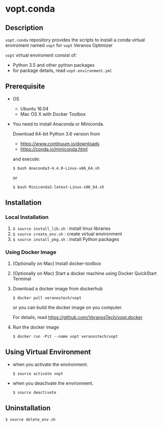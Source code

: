 # vopt.conda

## Description

`vopt.conda` repository provides the scripts to install
a conda virtual enviroment named `vopt` for `vopt` Veranos Optimizer 

`vopt` virtual enviroment consist of:

* Python 3.5 and other python packages
* for package details, read `vopt-environment.yml`


## Prerequisite

* OS

  * Ubuntu 16.04
  * Mac OS X with Docker Toolbox

* You need to install Anaconda or Miniconda. 

  Download 64-bit Python 3.6 version from
    * https://www.continuum.io/downloads
    * https://conda.io/miniconda.html

  and execute:
  ```
  $ bash Anaconda3-4.4.0-Linux-x86_64.sh
  ```
  or
  ```
  $ bash Miniconda3-latest-Linux-x86_64.sh
  ```


## Installation

### Local Installation

1. `$ source install_lib.sh` : install linux libraries
1. `$ source create_env.sh` : create virtual environment
1. `$ source install_pkg.sh` : install Python packages


### Using Docker Image

1. (Optionally on Mac) Install docker-toolbox
1. (Optionally on Mac) Start a docker machine using Docker QuickStart Terminal
1. Download a docker image from dockerhub
   ```
   $ docker pull veranostech/vopt
   ``` 
   
   or you can build the docker image on you computer.
   
   For details, read https://github.com/VeranosTech/vopt.docker
 
1. Run the docker image
   ``` 
   $ docker run -Pit --name vopt veranostech/vopt
   ```    

## Using Virtual Environment

* when you activate the environment.
  ```
  $ source activate vopt
  ```

* when you deactivate the environment.
  ```
  $ source deactivate
  ```

## Uninstallation

```
$ source delete_env.sh
```




